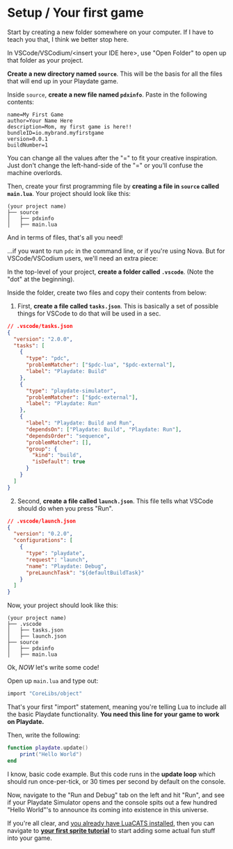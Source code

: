 # Setup / Your first game

Start by creating a new folder somewhere on your computer. If I have to teach you that, I think we better stop here.

In VSCode/VSCodium/\<insert your IDE here\>, use "Open Folder" to open up that folder as your project.

**Create a new directory named `source`**. This will be the basis for all the files that will end up in your Playdate game.

Inside `source`, **create a new file named `pdxinfo`**. Paste in the following contents:

```
name=My First Game
author=Your Name Here
description=Mom, my first game is here!!
bundleID=io.mybrand.myfirstgame
version=0.0.1
buildNumber=1
```

You can change all the values after the "=" to fit your creative inspiration. Just don't change the left-hand-side of the "=" or you'll confuse the machine overlords.

Then, create your first programming file by **creating a file in `source` called `main.lua`**. Your project should look like this:

```
(your project name)
├── source
│   ├── pdxinfo
│   ├── main.lua
```

And in terms of files, that's all you need!

...if you want to run `pdc` in the command line, or if you're using Nova. But for VSCode/VSCodium users, we'll need an extra piece:

In the top-level of your project, **create a folder called `.vscode`**. (Note the "dot" at the beginning).

Inside the folder, create two files and copy their contents from below:

1. First, **create a file called `tasks.json`**. This is basically a set of possible things for VSCode to do that will be used in a sec.

```json
// .vscode/tasks.json
{
  "version": "2.0.0",
  "tasks": [
    {
      "type": "pdc",
      "problemMatcher": ["$pdc-lua", "$pdc-external"],
      "label": "Playdate: Build"
    },
    {
      "type": "playdate-simulator",
      "problemMatcher": ["$pdc-external"],
      "label": "Playdate: Run"
    },
    {
      "label": "Playdate: Build and Run",
      "dependsOn": ["Playdate: Build", "Playdate: Run"],
      "dependsOrder": "sequence",
      "problemMatcher": [],
      "group": {
        "kind": "build",
        "isDefault": true
      }
    }
  ]
}
```

2. Second, **create a file called `launch.json`**. This file tells what VSCode should do when you press "Run".

```json
// .vscode/launch.json
{
  "version": "0.2.0",
  "configurations": [
    {
      "type": "playdate",
      "request": "launch",
      "name": "Playdate: Debug",
      "preLaunchTask": "${defaultBuildTask}"
    }
  ]
}
```

Now, your project should look like this:

```
(your project name)
├── .vscode
│   ├── tasks.json
│   ├── launch.json
├── source
│   ├── pdxinfo
│   ├── main.lua
```

Ok, _NOW_ let's write some code!

Open up `main.lua` and type out:

```lua
import "CoreLibs/object"
```

That's your first "import" statement, meaning you're telling Lua to include all the basic Playdate functionality. **You need this line for your game to work on Playdate.**

Then, write the following:

```lua
function playdate.update()
    print("Hello World")
end
```

I know, basic code example. But this code runs in the **update loop** which should run once-per-tick, or 30 times per second by default on the console.

Now, navigate to the "Run and Debug" tab on the left and hit "Run", and see if your Playdate Simulator opens and the console spits out a few hundred "Hello World"'s to announce its coming into existence in this universe.

If you're all clear, and [you already have LuaCATS installed](Guides/Setup-LuaCATS), then you can navigate to **[your first sprite tutorial](Guides/Your-first-sprite.md)** to start adding some actual fun stuff into your game.
